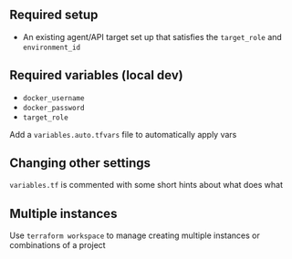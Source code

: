 ## Required setup

- An existing agent/API target set up that satisfies the `target_role` and `environment_id`

## Required variables (local dev)

- `docker_username`
- `docker_password`
- `target_role`

Add a `variables.auto.tfvars` file to automatically apply vars

## Changing other settings

`variables.tf` is commented with some short hints about what does what

## Multiple instances

Use `terraform workspace` to manage creating multiple instances or combinations of a project
